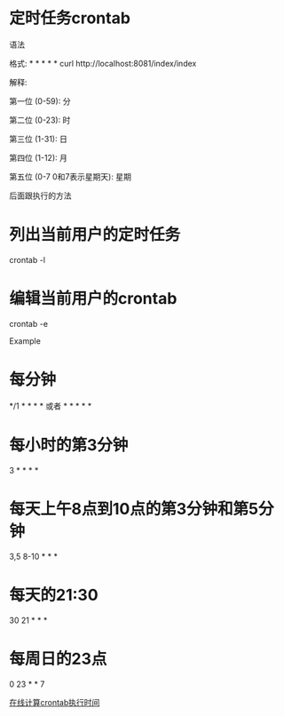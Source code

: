 # 定时任务crontab
语法

格式: * * * * * curl http://localhost:8081/index/index

解释:

第一位 (0-59): 分 

第二位 (0-23): 时 

第三位 (1-31): 日 

第四位 (1-12): 月 

第五位 (0-7 0和7表示星期天): 星期 

后面跟执行的方法

# 列出当前用户的定时任务

crontab -l

# 编辑当前用户的crontab

crontab -e

Example

# 每分钟
*/1 * * * *  或者 * * * * *
# 每小时的第3分钟
3 * * * *
# 每天上午8点到10点的第3分钟和第5分钟
3,5 8-10 * * *
# 每天的21:30
30 21 * * *
# 每周日的23点
0 23 * * 7

[在线计算crontab执行时间](https://tool.lu/crontab/)
